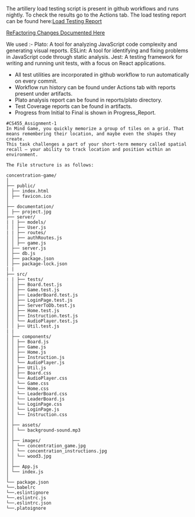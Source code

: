 The artillery load testing script is present in github workflows and runs nightly.
To check the results go to the Actions tab.
The load testing report can be found here:[Load Testing Report](https://drive.google.com/file/d/1wuKpk3inS1yK7Nhe7i2B2FT0x6CIKmCJ/view)

[ReFactoring Changes Documented Here](https://docs.google.com/document/d/1zkYXJVlZqBako1E4Q2pL_oYqsKKaooUW2M7D_NXOs6U/edit?usp=sharing)

We used :-
Plato: A tool for analyzing JavaScript code complexity and generating visual reports.
ESLint: A tool for identifying and fixing problems in JavaScript code through static analysis.
Jest: A testing framework for writing and running unit tests, with a focus on React applications.

- All test utilities are incorporated in github workflow to run automatically on every commit. 
- Workflow run history can be found under Actions tab with reports present under artifacts.
- Plato analysis report can be found in reports/plato directory.
- Test Coverage reports can be found in artifacts.
- Progress from Initial to Final is shown in Progress_Report.
  
```
#CS455_Assignment-1
In Mind Game, you quickly memorize a group of tiles on a grid. That means remembering their location, and maybe even the shapes they create.
This task challenges a part of your short-term memory called spatial recall — your ability to track location and position within an environment.

The File structure is as follows:

concentration-game/
│
├── public/
│ ├── index.html
│ ├── favicon.ico
│
├── documentation/
│ ├── project.jpg
├── server/
| | ├── models/
│ │ ├── User.js
| | ├── routes/
│ │ ├── authRoutes.js
│ │ ├── game.js
│ ├── server.js
│ ├── db.js
│ ├── package.json
│ ├── package-lock.json
| | 
├── src/
| | ├── tests/
│ │ ├── Board.test.js
│ │ ├── Game.test.js
│ │ ├── LeaderBoard.test.js
│ │ ├── LoginPage.test.js
│ │ ├── ServerToDb.test.js
│ │ ├── Home.test.js
│ │ ├── Instruction.test.js
│ │ └── AudioPlayer.test.js
│ │ ├── Util.test.js
| |
│ ├── components/
│ │ ├── Board.js
│ │ ├── Game.js
│ │ ├── Home.js
│ │ ├── Instruction.js
│ │ └── AudioPlayer.js
│ │ ├── Util.js
│ │ ├── Board.css
│ │ └── AudioPlayer.css
│ │ └── Game.css
│ │ └── Home.css
│ │ └── LeaderBoard.css
│ │ └── LeaderBoard.js
│ │ └── LoginPage.css
│ │ └── LoginPage.js
│ │ └── Instruction.css
│ │
│ ├── assets/
│ │ └── background-sound.mp3
│ │
│ ├── images/
│ │ └── concentration_game.jpg
│ │ └── concentration_instructions.jpg
│ │ └── wood3.jpg
│ │
│ ├── App.js
│ └── index.js
│
└── package.json
└──.babelrc
└──.eslintignore
└──.eslintrc.js
└──.eslintrc.json
└──.platoignore
```
